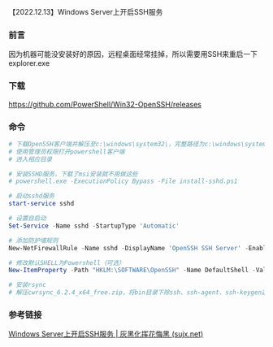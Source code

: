 【2022.12.13】Windows Server上开启SSH服务

### 前言

因为机器可能没安装好的原因，远程桌面经常挂掉，所以需要用SSH来重启一下explorer.exe

### 下载

https://github.com/PowerShell/Win32-OpenSSH/releases

### 命令

```powershell
# 下载OpenSSH客户端并解压至c:\windows\system32\，完整路径为c:\windows\system32\openssh
# 使用管理员权限打开powershell客户端
# 进入相应目录

# 安装SSHD服务，下载了msi安装就不用做这些
# powershell.exe -ExecutionPolicy Bypass -File install-sshd.ps1

# 启动sshd服务
start-service sshd

# 设置自启动
Set-Service -Name sshd -StartupType 'Automatic'

# 添加防护墙规则
New-NetFirewallRule -Name sshd -DisplayName 'OpenSSH SSH Server' -Enabled True -Direction Inbound -Protocol TCP -Action Allow -LocalPort 22 -Program "C:\Windows\System32\OpenSSH\sshd.exe"

# 修改默认SHELL为Powershell（可选）
New-ItemProperty -Path "HKLM:\SOFTWARE\OpenSSH" -Name DefaultShell -Value "C:\Windows\System32\WindowsPowerShell\v1.0\powershell.exe" -PropertyType String -Force

# 安装rsync
# 解压cwrsync_6.2.4_x64_free.zip，将bin目录下除ssh、ssh-agent、ssh-keygen这几个文件外的所有文件复制到c:\windows\system32\openssh目录下
```

### 参考链接

[Windows Server上开启SSH服务 | 灰黑化挥花悔黑 (sujx.net)](http://sujx.net/2022/02/28/windows-ssh-server/)